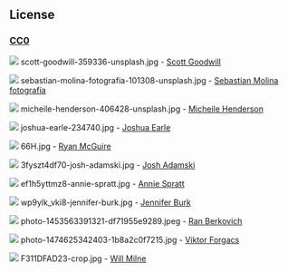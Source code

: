 ## License

### [CC0](https://creativecommons.org/publicdomain/zero/1.0/)

[![](./thumbs/scott-goodwill-359336-unsplash.jpg)](scott-goodwill-359336-unsplash.jpg)
scott-goodwill-359336-unsplash.jpg - [Scott Goodwill](https://unsplash.com/photos/y8Ngwq34_Ak)

[![](./thumbs/sebastian-molina-fotografia-101308-unsplash.jpg)](sebastian-molina-fotografia-101308-unsplash.jpg)
sebastian-molina-fotografia-101308-unsplash.jpg - [Sebastian Molina fotografía](https://unsplash.com/photos/natjj0CTa-s)

[![](./thumbs/micheile-henderson-406428-unsplash.jpg)](micheile-henderson-406428-unsplash.jpg)
micheile-henderson-406428-unsplash.jpg - [Micheile Henderson](https://unsplash.com/photos/gnm2op0m2pw)

[![](./thumbs/joshua-earle-234740.jpg)](joshua-earle-234740.jpg)
joshua-earle-234740.jpg - [Joshua Earle](https://unsplash.com/photos/-87JyMb9ZfU)

[![](./thumbs/66H.jpg)](66H.jpg)
66H.jpg - [Ryan McGuire](https://stocksnap.io/photo/2961C146BF)

[![](./thumbs/3fyszt4df70-josh-adamski.jpg)](3fyszt4df70-josh-adamski.jpg)
3fyszt4df70-josh-adamski.jpg - [Josh Adamski](https://unsplash.com/photos/3FySzt4df70)

[![](./thumbs/ef1h5yttmz8-annie-spratt.jpg)](ef1h5yttmz8-annie-spratt.jpg)
ef1h5yttmz8-annie-spratt.jpg - [Annie Spratt](https://unsplash.com/photos/Ef1H5YTTmZ8)

[![](./thumbs/wp9ylk_vki8-jennifer-burk.jpg)](wp9ylk_vki8-jennifer-burk.jpg)
wp9ylk_vki8-jennifer-burk.jpg - [Jennifer Burk](https://unsplash.com/photos/wP9yLk_VKI8)

[![](./thumbs/photo-1453563391321-df71955e9289.jpeg)](photo-1453563391321-df71955e9289.jpeg)
photo-1453563391321-df71955e9289.jpeg - [Ran Berkovich](https://unsplash.com/photos/kSLNVacFehs)

[![](./thumbs/photo-1474625342403-1b8a2c0f7215.jpg)](photo-1474625342403-1b8a2c0f7215.jpg)
photo-1474625342403-1b8a2c0f7215.jpg - [Viktor Forgacs](https://unsplash.com/photos/51AhxwkYyHo)

[![](./thumbs/F311DFAD23-crop.jpg)](F311DFAD23-crop.jpg)
F311DFAD23-crop.jpg - [Will Milne](http://snapwiresnaps.tumblr.com/post/102446134397/will-milne-willmilnecom-free)
